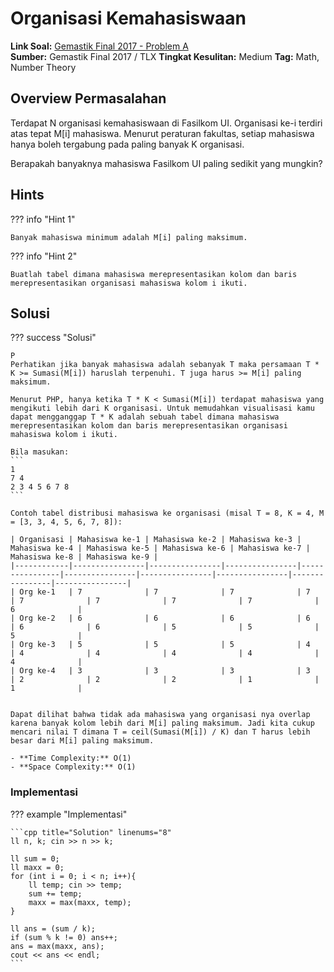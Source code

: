 # Organisasi Kemahasiswaan

**Link Soal:** [Gemastik Final 2017 - Problem A](link-soal-disini)  
**Sumber:** Gemastik Final 2017 / TLX
**Tingkat Kesulitan:** Medium
**Tag:** Math, Number Theory

## Overview Permasalahan

Terdapat N organisasi kemahasiswaan di Fasilkom UI. Organisasi ke-i terdiri atas tepat M[i] mahasiswa. Menurut peraturan fakultas, setiap mahasiswa hanya boleh tergabung pada paling banyak K organisasi.

Berapakah banyaknya mahasiswa Fasilkom UI paling sedikit yang mungkin?

## Hints

??? info "Hint 1"
    
    Banyak mahasiswa minimum adalah M[i] paling maksimum.


??? info "Hint 2"
    
    Buatlah tabel dimana mahasiswa merepresentasikan kolom dan baris merepresentasikan organisasi mahasiswa kolom i ikuti.

## Solusi

??? success "Solusi"
    
    P
    Perhatikan jika banyak mahasiswa adalah sebanyak T maka persamaan T * K >= Sumasi(M[i]) haruslah terpenuhi. T juga harus >= M[i] paling maksimum.

    Menurut PHP, hanya ketika T * K < Sumasi(M[i]) terdapat mahasiswa yang mengikuti lebih dari K organisasi. Untuk memudahkan visualisasi kamu dapat mengganggap T * K adalah sebuah tabel dimana mahasiswa merepresentasikan kolom dan baris merepresentasikan organisasi mahasiswa kolom i ikuti.

    Bila masukan:
    ```
    1
    7 4
    2 3 4 5 6 7 8
    ```

    Contoh tabel distribusi mahasiswa ke organisasi (misal T = 8, K = 4, M = [3, 3, 4, 5, 6, 7, 8]):

    | Organisasi | Mahasiswa ke-1 | Mahasiswa ke-2 | Mahasiswa ke-3 | Mahasiswa ke-4 | Mahasiswa ke-5 | Mahasiswa ke-6 | Mahasiswa ke-7 | Mahasiswa ke-8 | Mahasiswa ke-9 |
    |------------|----------------|----------------|----------------|----------------|----------------|----------------|----------------|----------------|----------------|
    | Org ke-1   | 7              | 7              | 7              | 7              | 7              | 7              | 7              | 7              | 6              |
    | Org ke-2   | 6              | 6              | 6              | 6              | 6              | 6              | 5              | 5              | 5              |
    | Org ke-3   | 5              | 5              | 5              | 4              | 4              | 4              | 4              | 4              | 4              |
    | Org ke-4   | 3              | 3              | 3              | 3              | 2              | 2              | 2              | 1              | 1              |


    Dapat dilihat bahwa tidak ada mahasiswa yang organisasi nya overlap karena banyak kolom lebih dari M[i] paling maksimum. Jadi kita cukup mencari nilai T dimana T = ceil(Sumasi(M[i]) / K) dan T harus lebih besar dari M[i] paling maksimum.

    - **Time Complexity:** O(1)
    - **Space Complexity:** O(1)

### Implementasi

??? example "Implementasi"

    ```cpp title="Solution" linenums="8"
    ll n, k; cin >> n >> k;
    
    ll sum = 0;
    ll maxx = 0;
    for (int i = 0; i < n; i++){
        ll temp; cin >> temp;
        sum += temp;
        maxx = max(maxx, temp);
    }

    ll ans = (sum / k);
    if (sum % k != 0) ans++;
    ans = max(maxx, ans);
    cout << ans << endl;
    ```